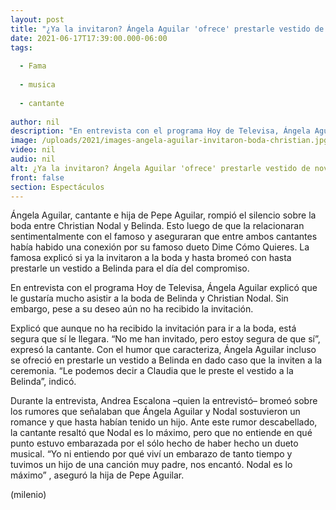 ```yaml
---
layout: post
title: "¿Ya la invitaron? Ángela Aguilar 'ofrece' prestarle vestido de novia a Belinda para boda con Nodal"
date: 2021-06-17T17:39:00.000-06:00
tags:
  
  - Fama
  
  - musica
  
  - cantante
  
author: nil
description: "En entrevista con el programa Hoy de Televisa, Ángela Aguilar explicó que le gustaría mucho asistir a la boda de Belinda y Christian Nodal. Incluso, se ofreció a prestarle un vestido de novia a la cantante. "
image: /uploads/2021/images-angela-aguilar-invitaron-boda-christian.jpg
video: nil
audio: nil
alt: ¿Ya la invitaron? Ángela Aguilar 'ofrece' prestarle vestido de novia a Belinda para boda con Nodal
front: false
section: Espectáculos
---
```


Ángela Aguilar, cantante e hija de Pepe Aguilar, rompió el silencio sobre la boda entre Christian Nodal y Belinda. Esto luego de que la relacionaran sentimentalmente con el famoso y aseguraran que entre ambos cantantes había habido una conexión por su famoso dueto Dime Cómo Quieres. La famosa explicó si ya la invitaron a la boda y hasta bromeó con hasta prestarle un vestido a Belinda para el día del compromiso.

En entrevista con el programa Hoy de Televisa, Ángela Aguilar explicó que le gustaría mucho asistir a la boda de Belinda y Christian Nodal. Sin embargo, pese a su deseo aún no ha recibido la invitación.

Explicó que aunque no ha recibido la invitación para ir a la boda, está segura que sí le llegara. “No me han invitado, pero estoy segura de que sí”, expresó la cantante. Con el humor que caracteriza, Ángela Aguilar incluso se ofreció en prestarle un vestido a Belinda en dado caso que la inviten a la ceremonia. “Le podemos decir a Claudia que le preste el vestido a la Belinda”, indicó. 

Durante la entrevista, Andrea Escalona –quien la entrevistó– bromeó sobre los rumores que señalaban que Ángela Aguilar y Nodal sostuvieron un romance y que hasta habían tenido un hijo. Ante este rumor descabellado, la cantante resaltó que Nodal es lo máximo, pero que no entiende en qué punto estuvo embarazada por el sólo hecho de haber hecho un dueto musical. “Yo ni entiendo por qué viví un embarazo de tanto tiempo y tuvimos un hijo de una canción muy padre, nos encantó. Nodal es lo máximo” , aseguró la hija de Pepe Aguilar. 

(milenio)